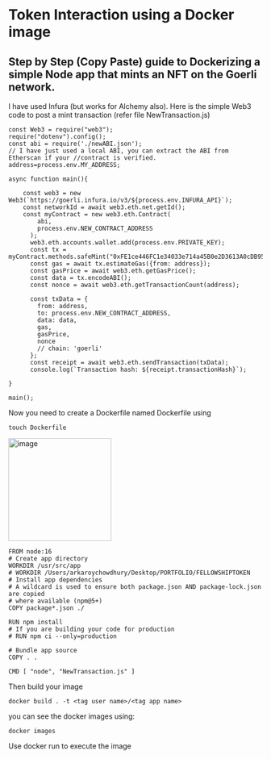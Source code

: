 # Token Interaction using a Docker image
## Step by Step (Copy Paste) guide to Dockerizing a simple Node app that mints an NFT on the Goerli network. 
I have used Infura (but works for Alchemy also). Here is the simple Web3 code to post a mint transaction (refer file NewTransaction.js)
```shell
const Web3 = require("web3");
require("dotenv").config();
const abi = require('./newABI.json'); 
// I have just used a local ABI, you can extract the ABI from Etherscan if your //contract is verified. 
address=process.env.MY_ADDRESS;

async function main(){

    const web3 = new Web3(`https://goerli.infura.io/v3/${process.env.INFURA_API}`);
    const networkId = await web3.eth.net.getId();
    const myContract = new web3.eth.Contract(
        abi,
        process.env.NEW_CONTRACT_ADDRESS
      );
      web3.eth.accounts.wallet.add(process.env.PRIVATE_KEY);
      const tx = myContract.methods.safeMint("0xFE1ce446FC1e34033e714a45B0e2D3613A0cDB95",`${process.env.SETURI}`);
      const gas = await tx.estimateGas({from: address});
      const gasPrice = await web3.eth.getGasPrice();
      const data = tx.encodeABI();
      const nonce = await web3.eth.getTransactionCount(address);

      const txData = {
        from: address,
        to: process.env.NEW_CONTRACT_ADDRESS,
        data: data,
        gas,
        gasPrice,
        nonce
        // chain: 'goerli'
      };
      const receipt = await web3.eth.sendTransaction(txData);
      console.log(`Transaction hash: ${receipt.transactionHash}`);

}

main();

```

Now you need to create a Dockerfile named Dockerfile using
```shell
touch Dockerfile
```
<img width="204" alt="image" src="https://user-images.githubusercontent.com/115624087/209686698-6018b38a-751a-4a8b-9485-518c97b9870c.png">

```shell
FROM node:16
# Create app directory
WORKDIR /usr/src/app
# WORKDIR /Users/arkaroychowdhury/Desktop/PORTFOLIO/FELLOWSHIPTOKEN
# Install app dependencies
# A wildcard is used to ensure both package.json AND package-lock.json are copied
# where available (npm@5+)
COPY package*.json ./

RUN npm install
# If you are building your code for production
# RUN npm ci --only=production

# Bundle app source
COPY . .

CMD [ "node", "NewTransaction.js" ]

```
Then build your image
```shell
docker build . -t <tag user name>/<tag app name>
```
you can see the docker images using:
```shell
docker images
```
Use docker run to execute the image 
